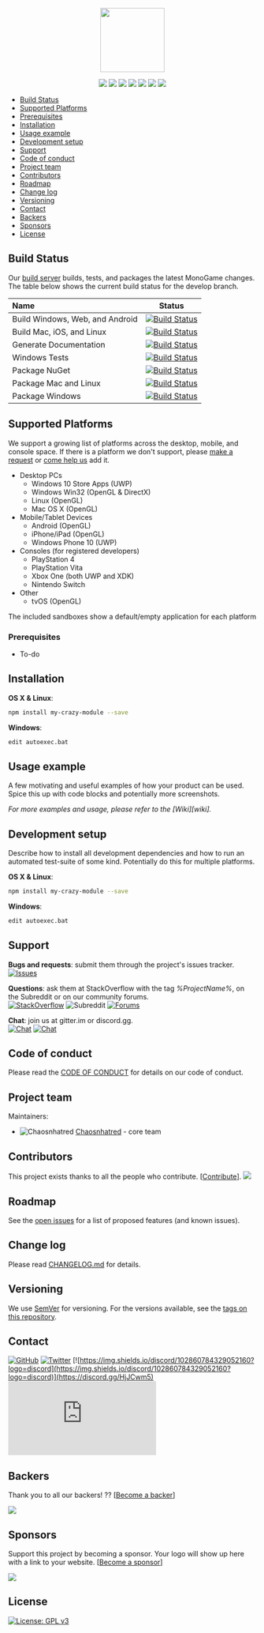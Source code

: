 
<p align="center">
    <img src="https://placeholder.pics/svg/500x200/DEDEDE/555555/Project%20Name"
        height="130">
</p>
<p align="center">
    <a href="https://github.com/%USER%/%ProjectName%/graphs/contributors" alt="Contributors">
        <img src="https://img.shields.io/github/contributors/%USER%/%ProjectName%" /></a>
    <a href="#backers" alt="Backers on Open Collective">
        <img src="https://img.shields.io/opencollective/backers/%ProjectName%" /></a>
    <a href="#sponsors" alt="Sponsors on Open Collective">
        <img src="https://img.shields.io/opencollective/sponsors/%ProjectName%" /></a>
    <a href="https://github.com/badges/shields/pulse" alt="Activity">
        <img src="https://img.shields.io/github/commit-activity/m/%USER%/%ProjectName%" /></a>
            <a href="#">
            <img src="https://img.shields.io/github/last-commit/%USER%/%ProjectName%"></a>
            <a href="https://github.com/%USER%/%ProjectName%/releases">
           <img src="https://img.shields.io/github/v/release/%USER%/%ProjectName%"></a>
      <a href="#">
	      <img src="https://img.shields.io/github/release-date/%USER%/%ProjectName%?label=last release date"></a>
</p>

 * [Build Status](#build-status)
 * [Supported Platforms](#supported-platforms)
 * [Prerequisites](#prerequisites)
 * [Installation](#installation)
 * [Usage example](#usage-example)
 * [Development setup](#development-setup)
 * [Support](#support)
 * [Code of conduct](#code-of-conduct)
 * [Project team](#project-team)
 * [Contributors](#contributors)
 * [Roadmap](#roadmap)
 * [Change log](#change-log)
 * [Versioning](#versioning)
 * [Contact](#contact)
 * [Backers](#backers)
 * [Sponsors](#sponsors)
 * [License](#license)
 
 ## Build Status

Our [build server](%BUILDSERVER%) builds, tests, and packages the latest MonoGame changes.  The table below shows the current build status for the develop branch.

| Name  | Status |
|:---|--------|
| Build Windows, Web, and Android | [![Build Status](http://teamcity.monogame.net/app/rest/builds/buildType:MonoGame_DevelopWin/statusIcon)](http://teamcity.monogame.net/viewType.html?buildTypeId=MonoGame_DevelopWin&guest=1) |
| Build Mac, iOS, and Linux | [![Build Status](http://teamcity.monogame.net/app/rest/builds/buildType:MonoGame_DevelopMac/statusIcon)](http://teamcity.monogame.net/viewType.html?buildTypeId=MonoGame_DevelopMac&guest=1) |
| Generate Documentation | [![Build Status](http://teamcity.monogame.net/app/rest/builds/buildType:MonoGame_GenerateDocumentation/statusIcon)](http://teamcity.monogame.net/viewType.html?buildTypeId=MonoGame_GenerateDocumentation&guest=1) |
| Windows Tests | [![Build Status](http://teamcity.monogame.net/app/rest/builds/buildType:MonoGame_TestWindows/statusIcon)](http://teamcity.monogame.net/viewType.html?buildTypeId=MonoGame_TestWindows&guest=1) |
| Package NuGet | [![Build Status](http://teamcity.monogame.net/app/rest/builds/buildType:MonoGame_PackageNuGet/statusIcon)](http://teamcity.monogame.net/viewType.html?buildTypeId=MonoGame_PackageNuGet&guest=1) |
| Package Mac and Linux | [![Build Status](http://teamcity.monogame.net/app/rest/builds/buildType:MonoGame_PackageMacAndLinux/statusIcon)](http://teamcity.monogame.net/viewType.html?buildTypeId=MonoGame_PackageMacAndLinux&guest=1) |
| Package Windows | [![Build Status](http://teamcity.monogame.net/app/rest/builds/buildType:MonoGame_PackagingWindows/statusIcon)](http://teamcity.monogame.net/viewType.html?buildTypeId=MonoGame_PackagingWindows&guest=1) |


## Supported Platforms

We support a growing list of platforms across the desktop, mobile, and console space.  If there is a platform we don't support, please [make a request](https://github.com/MonoGame/MonoGame/issues) or [come help us](CONTRIBUTING.md) add it.

 * Desktop PCs
   * Windows 10 Store Apps (UWP)
   * Windows Win32 (OpenGL & DirectX)
   * Linux (OpenGL)
   * Mac OS X (OpenGL)
 * Mobile/Tablet Devices
   * Android (OpenGL)
   * iPhone/iPad (OpenGL)
   * Windows Phone 10 (UWP)
 * Consoles (for registered developers)
   * PlayStation 4
   * PlayStation Vita
   * Xbox One (both UWP and XDK)
   * Nintendo Switch
 * Other
   * tvOS (OpenGL)

The included sandboxes show a default/empty application for each platform

### Prerequisites
* To-do

## Installation

__OS X & Linux__:

```sh
npm install my-crazy-module --save
```

__Windows__:

```sh
edit autoexec.bat
```

## Usage example

A few motivating and useful examples of how your product can be used. Spice this up with code blocks and potentially more screenshots.

_For more examples and usage, please refer to the [Wiki][wiki]._

## Development setup

Describe how to install all development dependencies and how to run an automated test-suite of some kind. Potentially do this for multiple platforms.

__OS X & Linux__:

```sh
npm install my-crazy-module --save
```

__Windows__:

```sh
edit autoexec.bat
```

## Support

__Bugs and requests__: submit them through the project's issues tracker.<br>
[![Issues](https://img.shields.io/github/issues-raw/%USER%/%ProjectName%?logo=github)]( https://github.com/%USER%/%ProjectName%/issues )

__Questions__: ask them at StackOverflow with the tag *%ProjectName%*, on the Subreddit or on our community forums.<br>
[![StackOverflow](https://img.shields.io/stackexchange/stackoverflow/t/%ProjectName%?logo=stackoverflow)]( http://stackoverflow.com/questions/tagged/%USER%/%ProjectName% )
![Subreddit](https://img.shields.io/reddit/subreddit-subscribers/%ProjectName%?logo=reddit)
[![Forums](https://img.shields.io/badge/forums-forums-yellowgreen)]()

__Chat__: join us at gitter.im or discord.gg.<br>
[![Chat](https://img.shields.io/gitter/room/nwjs/nsjs?label=gitter.im&logo=gitter)]( https://gitter.im/%USER%/%ProjectName% )
[![Chat](https://img.shields.io/discord/308323056592486420?logo=discord&label=discord.gg)](https://discord.gg/HjJCwm5)

## Code of conduct

Please read the [CODE OF CONDUCT](CODE_OF_CONDUCT.md) for details on our code of conduct.

## Project team

Maintainers:
- ![Chaosnhatred](https://github.com/chaosnhatred.png?size=20) [Chaosnhatred](https://github.com/chaosnhatred)  - core team

## Contributors

This project exists thanks to all the people who contribute. [[Contribute](CONTRIBUTING.md)].
<a href="https://github.com/%USER%/%ProjectName%/graphs/contributors"><img src="https://opencollective.com/%ProjectName%/contributors.svg?width=890" /></a>

## Roadmap

See the [open issues](https://github.com/%USER%/%ProjectName%/issues) for a list of proposed features (and known issues).

## Change log

Please read [CHANGELOG.md](CHANGELOG.md) for details.

## Versioning
We use [SemVer](http://semver.org/) for versioning.
For the versions available, see the [tags on this repository](https://github.com/chaosnhatred/epa-envirofacts-api/tags).

## Contact
[![GitHub](https://img.shields.io/github/followers/chaosnhatred?label=%40Chaosnhatred&logo=github)]()
[![Twitter](https://img.shields.io/twitter/follow/chaosnhatred?logo=twitter&style=flat&label=%40Chaosnhatred)](https://twitter.com/chaosnhatred)
[![https://img.shields.io/discord/102860784329052160?logo=discord](https://img.shields.io/discord/102860784329052160?logo=discord)](https://discord.gg/HjJCwm5)
[![gitter.gg](https://img.shields.io/gitter/room/nwjs/nw.js?logo=gitter)](https://gitter.im/MonoGame/MonoGame)

## Backers

Thank you to all our backers! ?? [[Become a backer](https://opencollective.com/%ProjectName%#backer)]

<a href="https://opencollective.com/%ProjectName%#backers" target="_blank"><img src="https://opencollective.com/%ProjectName%/backers.svg?width=890"></a>

## Sponsors

Support this project by becoming a sponsor. Your logo will show up here with a link to your website. [[Become a sponsor](https://opencollective.com/%ProjectName%#sponsor)]

<a href="https://opencollective.com/%ProjectName%/sponsor/0/website" target="_blank"><img src="https://opencollective.com/%ProjectName%/sponsor/0/avatar.svg"></a>

## License

[![License: GPL v3](https://img.shields.io/badge/License-GPL%20v3-blue.svg)](https://www.gnu.org/licenses/gpl-3.0)
